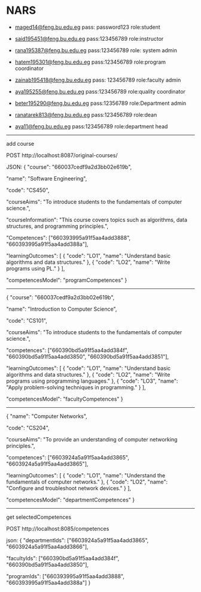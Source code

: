# NARS
* maged14@feng.bu.edu.eg pass: password123 role:student

* said195451@feng.bu.edu.eg pass:123456789 role:instructor

* rana195387@feng.bu.edu.eg pass:123456789 role: system admin

* hatem195301@feng.bu.edu.eg pass:123456789 role:program coordinator

* zainab195418@feng.bu.edu.eg pass: 123456789 role:faculty admin

* aya195255@feng.bu.edu.eg pass:123456789 role:quality coordinator

* beter195290@feng.bu.edu.eg pass:12356789 role:Department admin

* ranatarek813@feng.bu.edu.eg pass:123456789 role:dean

* aya11@feng.bu.edu.eg pass:123456789 role:department head

*********************************************************************************************************

add course

POST http://localhost:8087/original-courses/

JSON:
{
  "course": "660037cedf9a2d3bb02e619b",
 
  "name": "Software Engineering",
  
  "code": "CS450",
  
  "courseAims": "To introduce students to the fundamentals of computer science.",
  
  "courseInformation": "This course covers topics such as algorithms, data structures, and programming principles.",
  
  "Competences": ["660393995a91f5aa4add3888", "660393995a91f5aa4add388a"],
  
  "learningOutcomes": [
    { "code": "LO1", "name": "Understand basic algorithms and data structures." },
    { "code": "LO2", "name": "Write programs using PL." }
  ],
  
  "competencesModel": "programCompetences"
}

*********************************************************************************************************

{
  "course": "660037cedf9a2d3bb02e619b",
  
  "name": "Introduction to Computer Science",
  
  "code": "CS101",
  
  "courseAims": "To introduce students to the fundamentals of computer science.",
  
  "competences": ["660390bd5a91f5aa4add384f", "660390bd5a91f5aa4add3850", "660390bd5a91f5aa4add3851"],
  
  "learningOutcomes": [
    {
      "code": "LO1",
      "name": "Understand basic algorithms and data structures."
    },
    {
      "code": "LO2",
      "name": "Write programs using programming languages."
    },
    {
      "code": "LO3",
      "name": "Apply problem-solving techniques in programming."
    }
  ],
  
  "competencesModel": "facultyCompetences"
}

*********************************************************************************************************

{
  "name": "Computer Networks",
  
  "code": "CS204",
  
  "courseAims": "To provide an understanding of computer networking principles.",
  
  "competences": ["6603924a5a91f5aa4add3865", "6603924a5a91f5aa4add3865"],
  
  "learningOutcomes": [
    {
      "code": "LO1",
      "name": "Understand the fundamentals of computer networks."
    },
    {
      "code": "LO2",
      "name": "Configure and troubleshoot network devices."
    }
  ],
  
  "competencesModel": "departmentCompetences"
}



**********************************************************************

get selectedCompetences

POST http://localhost:8085/competences

json:
{
  "departmentIds": ["6603924a5a91f5aa4add3865", "6603924a5a91f5aa4add3866"],

  "facultyIds": ["660390bd5a91f5aa4add384f", "660390bd5a91f5aa4add3850"],
  
  "programIds": ["660393995a91f5aa4add3888", "660393995a91f5aa4add388a"]
}
